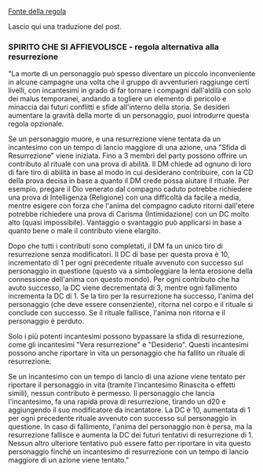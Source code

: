 [Fonte della regola](https://x.com/matthewmercer/status/824054305355247616?ref_src=twsrc%5Etfw%7Ctwcamp%5Etweetembed%7Ctwterm%5E824054305355247616%7Ctwgr%5E97a71f91142ee4f9a05ed58a2417d51cc791c397%7Ctwcon%5Es1_&ref_url=https%3A%2F%2Fwww.redditmedia.com%2Fmediaembed%2F5q0qv5%2F%3Fresponsive%3Dtrueis_nightmode%3Dfalse)

Lascio qui una traduzione del post.

### SPIRITO CHE SI AFFIEVOLISCE - regola alternativa alla resurrezione

"La morte di un personaggio può spesso diventare un piccolo inconveniente in alcune campagne una volta che il gruppo di avventurieri raggiunge certi livelli, con incantesimi in grado di far tornare i compagni dall'aldilà con solo dei malus temporanei, andando a togliere un elemento di pericolo e minaccia dai futuri conflitti e sfide all'interno della storia. Se desideri aumentare la gravità della morte di un personaggio, puoi introdurre questa regola opzionale.

Se un personaggio muore, e una resurrezione viene tentata da un incantesimo con un tempo di lancio maggiore di una azione, una "Sfida di Resurrezione" viene iniziata. Fino a 3 membri del party possono offrire un contributo al rituale con una prova di abilità. Il DM chiede ad ognuno di loro di fare tiro di abilità in base al modo in cui desiderano contribuire, con la CD della prova decisa in base a quanto il DM crede possa aiutare il rituale. Per esempio, pregare il Dio venerato dal compagno caduto potrebbe richiedere una prova di Intelligenza (Religione) con una difficoltà da facile a media, mentre esigere con forza che l'anima del compagno caduto ritorni dall'etere potrebbe richiedere una prova di Carisma (Intimidazione) con un DC molto alto (quasi impossibile). Vantaggio o svantaggio può applicarsi in base a quanto bene o male il contributo viene elargito.

Dopo che tutti i contributi sono completati, il DM fa un unico tiro di resurrezione senza modificatori. Il DC di base per questa prova è 10, incrementato di 1 per ogni precedente rituale avvenuto con successo sul personaggio in questione (questo va a simboleggiare la lenta erosione della connessione dell'anima con questo mondo). Per ogni contributo che ha avuto successo, la DC viene decrementata di 3, mentre ogni fallimento incrementa la DC di 1. Se la tiro per la resurrezione ha successo, l'anima del personaggio (che deve essere consenziente), ritorna nel corpo e il rituale si conclude con successo. Se il rituale fallisce, l'anima non ritorna e il personaggio è perduto.

Solo i più potenti incantesimi possono bypassare la sfida di resurrezione, come gli incantesimi "Vera resurrezione" e "Desiderio". Questi incantesimi possono anche riportare in vita un personaggio che ha fallito un rituale di resurrezione.

Se un incantesimo con un tempo di lancio di una azione viene tentato per riportare il personaggio in vita (tramite l'incantesimo Rinascita o effetti simili), nessun contributo è permesso. Il personaggio che lancia l'incantesimo, fa una rapida prova di resurrezione, tirando un d20 e aggiungendo il suo modificatore da incantatore. La DC è 10, aumentata di 1 per ogni precedente rituale avvenuto con successo sul personaggio in questione. In caso di fallimento, l'anima del personaggio non è persa, ma la resurrezione fallisce e aumenta la DC dei futuri tentativi di resurrezione di 1. Nessun altro ulteriore tentativo può essere fatto per riportare in vita questo personaggio finché un incantesimo di resurrezione con un tempo di lancio maggiore di un azione viene tentato."

